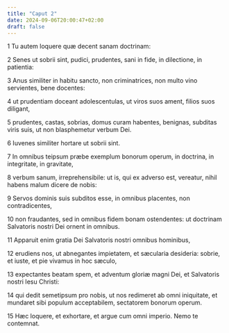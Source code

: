 ```yaml
---
title: "Caput 2"
date: 2024-09-06T20:00:47+02:00
draft: false
---
```



1 Tu autem loquere quæ decent sanam doctrinam:

2 Senes ut sobrii sint, pudici, prudentes, sani in fide, in dilectione, in patientia:

3 Anus similiter in habitu sancto, non criminatrices, non multo vino servientes, bene docentes:

4 ut prudentiam doceant adolescentulas, ut viros suos ament, filios suos diligant,

5 prudentes, castas, sobrias, domus curam habentes, benignas, subditas viris suis, ut non blasphemetur verbum Dei.

6 Iuvenes similiter hortare ut sobrii sint.

7 In omnibus teipsum præbe exemplum bonorum operum, in doctrina, in integritate, in gravitate,

8 verbum sanum, irreprehensibile: ut is, qui ex adverso est, vereatur, nihil habens malum dicere de nobis:

9 Servos dominis suis subditos esse, in omnibus placentes, non contradicentes,

10 non fraudantes, sed in omnibus fidem bonam ostendentes: ut doctrinam Salvatoris nostri Dei ornent in omnibus.

11 Apparuit enim gratia Dei Salvatoris nostri omnibus hominibus,

12 erudiens nos, ut abnegantes impietatem, et sæcularia desideria: sobrie, et iuste, et pie vivamus in hoc sæculo,

13 expectantes beatam spem, et adventum gloriæ magni Dei, et Salvatoris nostri Iesu Christi:

14 qui dedit semetipsum pro nobis, ut nos redimeret ab omni iniquitate, et mundaret sibi populum acceptabilem, sectatorem bonorum operum.

15 Hæc loquere, et exhortare, et argue cum omni imperio. Nemo te contemnat.

